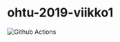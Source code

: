 # ohtu-2019-viikko1

![Github Actions](https://github.com/TheHamster/ohtu-2019-viikko1/workflows/Java%CI%with%Gradle/badge.svg)
